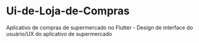 # Ui-de-Loja-de-Compras
Aplicativo de compras de supermercado no Flutter - Design de interface do usuário/UX do aplicativo de supermercado
